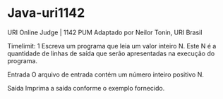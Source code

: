 # Java-uri1142
URI Online Judge | 1142
PUM
Adaptado por Neilor Tonin, URI  Brasil

Timelimit: 1
Escreva um programa que leia um valor inteiro N. Este N é a quantidade de linhas de saída que serão apresentadas na execução do programa.

Entrada
O arquivo de entrada contém um número inteiro positivo N.

Saída
Imprima a saída conforme o exemplo fornecido.

